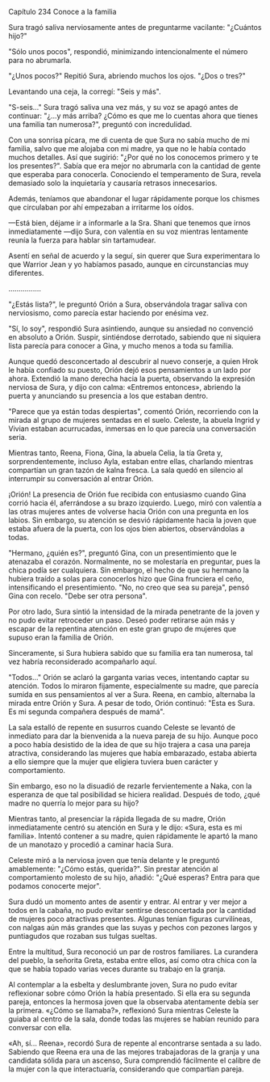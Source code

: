 
Capítulo 234 Conoce a la familia

Sura tragó saliva nerviosamente antes de preguntarme vacilante: "¿Cuántos hijo?"

"Sólo unos pocos", respondió, minimizando intencionalmente el número para no abrumarla.

"¿Unos pocos?" Repitió Sura, abriendo muchos los ojos. "¿Dos o tres?"

Levantando una ceja, la corregí: "Seis y más".

"S-seis..." Sura tragó saliva una vez más, y su voz se apagó antes de continuar: "¿...y más arriba? ¿Cómo es que me lo cuentas ahora que tienes una familia tan numerosa?", preguntó con incredulidad.

Con una sonrisa pícara, me di cuenta de que Sura no sabía mucho de mi familia, salvo que me alojaba con mi madre, ya que no le había contado muchos detalles. Así que sugirió: "¿Por qué no los conocemos primero y te los presentes?". Sabía que era mejor no abrumarla con la cantidad de gente que esperaba para conocerla. Conociendo el temperamento de Sura, revela demasiado solo la inquietaría y causaría retrasos innecesarios.

Además, teníamos que abandonar el lugar rápidamente porque los chismes que circulaban por ahí empezaban a irritarme los oídos.

—Está bien, déjame ir a informarle a la Sra. Shani que tenemos que irnos inmediatamente —dijo Sura, con valentía en su voz mientras lentamente reunía la fuerza para hablar sin tartamudear.

Asentí en señal de acuerdo y la seguí, sin querer que Sura experimentara lo que Warrior Jean y yo habíamos pasado, aunque en circunstancias muy diferentes.

….............

"¿Estás lista?", le preguntó Orión a Sura, observándola tragar saliva con nerviosismo, como parecía estar haciendo por enésima vez.

"Sí, lo soy", respondió Sura asintiendo, aunque su ansiedad no convenció en absoluto a Orión. Suspir, sintiéndose derrotado, sabiendo que ni siquiera lista parecía para conocer a Gina, y mucho menos a toda su familia.

Aunque quedó desconcertado al descubrir al nuevo conserje, a quien Hrok le había confiado su puesto, Orión dejó esos pensamientos a un lado por ahora. Extendió la mano derecha hacia la puerta, observando la expresión nerviosa de Sura, y dijo con calma: «Entremos entonces», abriendo la puerta y anunciando su presencia a los que estaban dentro.

"Parece que ya están todas despiertas", comentó Orión, recorriendo con la mirada al grupo de mujeres sentadas en el suelo. Celeste, la abuela Ingrid y Vivian estaban acurrucadas, inmersas en lo que parecía una conversación seria.

Mientras tanto, Reena, Fiona, Gina, la abuela Celia, la tía Greta y, sorprendentemente, incluso Ayla, estaban entre ellas, charlando mientras compartían un gran tazón de kalna fresca. La sala quedó en silencio al interrumpir su conversación al entrar Orión.

¡Orión! La presencia de Orión fue recibida con entusiasmo cuando Gina corrió hacia él, aferrándose a su brazo izquierdo. Luego, miró con valentía a las otras mujeres antes de volverse hacia Orión con una pregunta en los labios. Sin embargo, su atención se desvió rápidamente hacia la joven que estaba afuera de la puerta, con los ojos bien abiertos, observándolas a todas.

"Hermano, ¿quién es?", preguntó Gina, con un presentimiento que le atenazaba el corazón. Normalmente, no se molestaría en preguntar, pues la chica podía ser cualquiera. Sin embargo, el hecho de que su hermano la hubiera traído a solas para conocerlos hizo que Gina frunciera el ceño, intensificando el presentimiento. "No, no creo que sea su pareja", pensó Gina con recelo. "Debe ser otra persona".

Por otro lado, Sura sintió la intensidad de la mirada penetrante de la joven y no pudo evitar retroceder un paso. Deseó poder retirarse aún más y escapar de la repentina atención en este gran grupo de mujeres que supuso eran la familia de Orión.

Sinceramente, si Sura hubiera sabido que su familia era tan numerosa, tal vez habría reconsiderado acompañarlo aquí.

"Todos..." Orión se aclaró la garganta varias veces, intentando captar su atención. Todos lo miraron fijamente, especialmente su madre, que parecía sumida en sus pensamientos al ver a Sura. Reena, en cambio, alternaba la mirada entre Orión y Sura. A pesar de todo, Orión continuó: "Esta es Sura. Es mi segunda compañera después de mamá".

La sala estalló de repente en susurros cuando Celeste se levantó de inmediato para dar la bienvenida a la nueva pareja de su hijo. Aunque poco a poco había desistido de la idea de que su hijo trajera a casa una pareja atractiva, considerando las mujeres que había embarazado, estaba abierta a ello siempre que la mujer que eligiera tuviera buen carácter y comportamiento.

Sin embargo, eso no la disuadió de rezarle fervientemente a Naka, con la esperanza de que tal posibilidad se hiciera realidad. Después de todo, ¿qué madre no querría lo mejor para su hijo?

Mientras tanto, al presenciar la rápida llegada de su madre, Orión inmediatamente centró su atención en Sura y le dijo: «Sura, esta es mi familia». Intentó contener a su madre, quien rápidamente le apartó la mano de un manotazo y procedió a caminar hacia Sura.

Celeste miró a la nerviosa joven que tenía delante y le preguntó amablemente: "¿Cómo estás, querida?". Sin prestar atención al comportamiento molesto de su hijo, añadió: "¿Qué esperas? Entra para que podamos conocerte mejor".

Sura dudó un momento antes de asentir y entrar. Al entrar y ver mejor a todos en la cabaña, no pudo evitar sentirse desconcertada por la cantidad de mujeres poco atractivas presentes. Algunas tenían figuras curvilíneas, con nalgas aún más grandes que las suyas y pechos con pezones largos y puntiagudos que rozaban sus tulgas sueltas.

Entre la multitud, Sura reconoció un par de rostros familiares. La curandera del pueblo, la señorita Greta, estaba entre ellos, así como otra chica con la que se había topado varias veces durante su trabajo en la granja.

Al contemplar a la esbelta y deslumbrante joven, Sura no pudo evitar reflexionar sobre cómo Orión la había presentado. Si ella era su segunda pareja, entonces la hermosa joven que la observaba atentamente debía ser la primera. «¿Cómo se llamaba?», reflexionó Sura mientras Celeste la guiaba al centro de la sala, donde todas las mujeres se habían reunido para conversar con ella.

«Ah, sí... Reena», recordó Sura de repente al encontrarse sentada a su lado. Sabiendo que Reena era una de las mejores trabajadoras de la granja y una candidata sólida para un ascenso, Sura comprendió fácilmente el calibre de la mujer con la que interactuaría, considerando que compartían pareja.